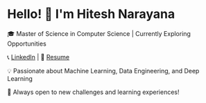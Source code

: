 
# Hello! 👋 I'm Hitesh Narayana


🎓 Master of Science in Computer Science | Currently Exploring Opportunities

📞 [LinkedIn](https://www.linkedin.com/in/hiteshn007/) | 📄 [Resume](https://tinyurl.com/HiteshNarayana)

💡 Passionate about Machine Learning, Data Engineering, and Deep Learning

🌟 Always open to new challenges and learning experiences!
